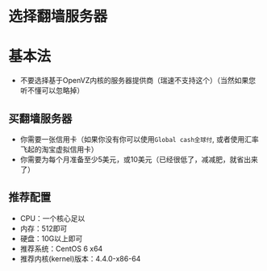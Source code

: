 # 选择翻墙服务器

# 基本法
* 不要选择基于OpenVZ内核的服务器提供商（瑞速不支持这个）（当然如果您听不懂可以忽略掉）

## 买翻墙服务器
* 你需要一张信用卡（如果你没有你可以使用`Global cash全球付`, 或者使用汇率飞起的淘宝虚拟信用卡）
* 你需要为每个月准备至少5美元，或10美元（已经很低了，减减肥，就省出来了）

## 推荐配置
* CPU：一个核心足以
* 内存：512即可
* 硬盘：10G以上即可
* 推荐系统：CentOS 6 x64
* 推荐内核(kernel)版本：4.4.0-x86-64
